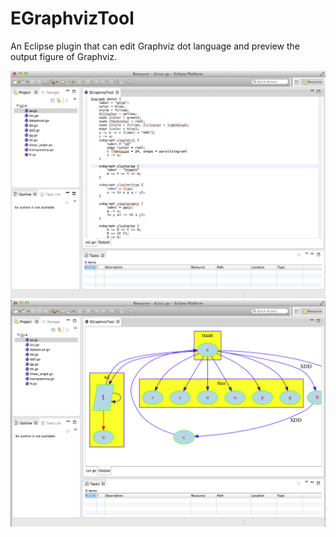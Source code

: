 EGraphvizTool
=============

An Eclipse plugin that can edit Graphviz dot language and preview the output figure of Graphviz.

![Alt text](EGraphvizTool/doc/screenshots/screenshot_source.png "Source editor")
![Alt text](EGraphvizTool/doc/screenshots/screenshot_output.png "Output figure")
